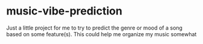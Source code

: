 # music-vibe-prediction

Just a little project for me to try to predict the genre or mood of a song based on some feature(s). 
This could help me organize my music somewhat
